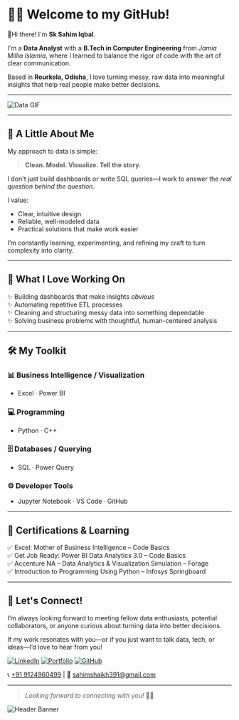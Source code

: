 # 👋✨ Welcome to my GitHub!

📍Hi there! I'm **Sk Sahim Iqbal**.

I'm a **Data Analyst** with a **B.Tech in Computer Engineering** from *Jamia Millia Islamia*, where I learned to balance the rigor of code with the art of clear communication.  

Based in **Rourkela, Odisha**, I love turning messy, raw data into meaningful insights that help real people make better decisions.

---

![Data GIF](https://media.giphy.com/media/v1.Y2lkPTc5MGI3NjExMGNhdzJ2b21uOTMyeHliaDcyNGF6eHl4NjJ2NTBmbGRkNGx2dDd2MSZlcD12MV9naWZzX3NlYXJjaCZjdD1n/WVNnyv96C3iltOFutg/giphy.gif)

---

## 🌟 **A Little About Me**

My approach to data is simple:  
> **Clean. Model. Visualize. Tell the story.**

I don't just build dashboards or write SQL queries—I work to answer the *real question behind the question*.  

I value:
- Clear, intuitive design  
- Reliable, well-modeled data  
- Practical solutions that make work easier

I’m constantly learning, experimenting, and refining my craft to turn complexity into clarity.

---

## 💼 **What I Love Working On**

✨ Building dashboards that make insights *obvious*  
✨ Automating repetitive ETL processes  
✨ Cleaning and structuring messy data into something dependable  
✨ Solving business problems with thoughtful, human-centered analysis

---

## 🛠️ **My Toolkit**

### 📊 Business Intelligence / Visualization
- Excel · Power BI

### 💻 Programming
- Python · C++

### 🗄️ Databases / Querying
- SQL · Power Query

### ⚙️ Developer Tools
- Jupyter Notebook · VS Code · GitHub

---

## 📜 **Certifications & Learning**

✅ Excel: Mother of Business Intelligence – Code Basics  
✅ Get Job Ready: Power BI Data Analytics 3.0 – Code Basics  
✅ Accenture NA – Data Analytics & Visualization Simulation – Forage  
✅ Introduction to Programming Using Python – Infosys Springboard

---

## 🤝 **Let's Connect!**

I’m always looking forward to meeting fellow data enthusiasts, potential collaborators, or anyone curious about turning data into better decisions.  

If my work resonates with you—or if you just want to talk data, tech, or ideas—I’d love to hear from you!  

[![LinkedIn](https://img.shields.io/badge/LinkedIn-Connect-blue?logo=linkedin&style=for-the-badge)](https://www.linkedin.com/in/sk-sahim-iqbal-086561202/) 
[![Portfolio](https://img.shields.io/badge/Portfolio-Visit-green?logo=google-chrome&style=for-the-badge)](https://codebasics.io/portfolio/Sk-Sahim-Iqbal) 
[![GitHub](https://img.shields.io/badge/GitHub-Follow-black?logo=github&style=for-the-badge)](https://github.com/Shaikh-Sahim)  

📞 [+91 9124960499](tel:+919124960499) | 📧 [sahimshaikh391@gmail.com](mailto:sahimshaikh391@gmail.com)

---

> *Looking forward to connecting with you!* 🌱✨

![Header Banner](https://drive.google.com/uc?export=view&id=12Qg-Ut21hXbtAxOQulcl_qB11TCDk0Mc)

